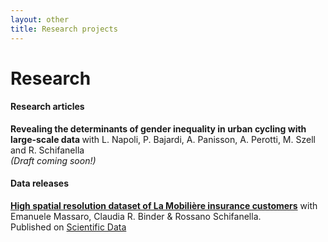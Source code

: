 ```yaml
---
layout: other
title: Research projects
---
```


<h1 class = "pageTitle"> Research </h1>

<h4> Research articles </h4>

<b> Revealing the determinants of gender inequality in urban cycling with large-scale data </b> with L. Napoli, P. Bajardi, A. Panisson, A. Perotti, M. Szell and R. Schifanella <br> <i>(Draft coming soon!)</i> 


<h4> Data releases </h4>

<a href="https://www.nature.com/articles/s41597-022-01174-z"> <b>High spatial resolution dataset of La Mobilière insurance customers</b></a> with  Emanuele Massaro, Claudia R. Binder & Rossano Schifanella. <br> Published on  <a href= "https://www.nature.com/sdata/"> Scientific Data</a> 

